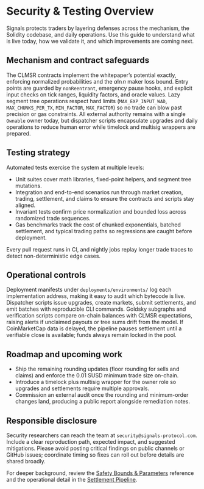 # Security & Testing Overview

Signals protects traders by layering defenses across the mechanism, the Solidity codebase, and daily operations. Use this guide to understand what is live today, how we validate it, and which improvements are coming next.

## Mechanism and contract safeguards

The CLMSR contracts implement the whitepaper’s potential exactly, enforcing normalized probabilities and the $\alpha \ln n$ maker loss bound. Entry points are guarded by `nonReentrant`, emergency pause hooks, and explicit input checks on tick ranges, liquidity factors, and oracle values. Lazy segment tree operations respect hard limits (`MAX_EXP_INPUT_WAD`, `MAX_CHUNKS_PER_TX`, `MIN_FACTOR`, `MAX_FACTOR`) so no trade can blow past precision or gas constraints. All external authority remains with a single `Ownable` owner today, but dispatcher scripts encapsulate upgrades and daily operations to reduce human error while timelock and multisig wrappers are prepared.

## Testing strategy

Automated tests exercise the system at multiple levels:
- Unit suites cover math libraries, fixed-point helpers, and segment tree mutations.
- Integration and end-to-end scenarios run through market creation, trading, settlement, and claims to ensure the contracts and scripts stay aligned.
- Invariant tests confirm price normalization and bounded loss across randomized trade sequences.
- Gas benchmarks track the cost of chunked exponentials, batched settlement, and typical trading paths so regressions are caught before deployment.

Every pull request runs in CI, and nightly jobs replay longer trade traces to detect non-deterministic edge cases.

## Operational controls

Deployment manifests under `deployments/environments/` log each implementation address, making it easy to audit which bytecode is live. Dispatcher scripts issue upgrades, create markets, submit settlements, and emit batches with reproducible CLI commands. Goldsky subgraphs and verification scripts compare on-chain balances with CLMSR expectations, raising alerts if unclaimed payouts or tree sums drift from the model. If CoinMarketCap data is delayed, the pipeline pauses settlement until a verifiable close is available; funds always remain locked in the pool.

## Roadmap and upcoming work

- Ship the remaining rounding updates (floor rounding for sells and claims) and enforce the $0.01$ SUSD minimum trade size on-chain.
- Introduce a timelock plus multisig wrapper for the owner role so upgrades and settlements require multiple approvals.
- Commission an external audit once the rounding and minimum-order changes land, producing a public report alongside remediation notes.

## Responsible disclosure

Security researchers can reach the team at `security@signals-protocol.com`. Include a clear reproduction path, expected impact, and suggested mitigations. Please avoid posting critical findings on public channels or GitHub issues; coordinate timing so fixes can roll out before details are shared broadly.

For deeper background, review the [Safety Bounds & Parameters](../mechanism/safety-parameters.md) reference and the operational detail in the [Settlement Pipeline](../market/settlement-pipeline.md).
